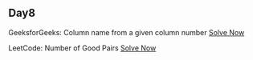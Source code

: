 ## Day8

GeeksforGeeks: Column name from a given column number
 [Solve Now](https://practice.geeksforgeeks.org/problems/column-name-from-a-given-column-number4244/1)

LeetCode: Number of Good Pairs [Solve Now](https://leetcode.com/problems/number-of-good-pairs/description/)
